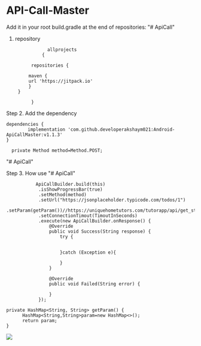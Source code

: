 # API-Call-Master

Add it in your root build.gradle at the end of repositories: "# ApiCall"
1. repository

  
  
                   allprojects 
                 {
       
		     repositories {
    
			maven { 
			url 'https://jitpack.io'
			}
		}
	
             } 
  
  Step 2. Add the dependency
  
  
  	dependencies {
	        implementation 'com.github.developerakshaym021:Android-ApiCallMaster:v1.1.3'
	}
  
      private Method method=Method.POST;

  
"# ApiCall"


Step 3. How use "# ApiCall"


               ApiCallBuilder.build(this)
                .isShowProgressBar(true)
                .setMethod(method)
                .setUrl("https://jsonplaceholder.typicode.com/todos/1")
                .setParam(getParam())//https://uniquehometutors.com/tutorapp/api/get_student_banners
                .setConnectionTimout(TimoutInSeconds)
                .execute(new ApiCallBuilder.onResponse() {
                    @Override
                    public void Success(String response) {
                        try {

                          
                        }catch (Exception e){
                            
                        }
                    }

                    @Override
                    public void Failed(String error) {
                        
                    }
                });
		
	private HashMap<String, String> getParam() {
          HashMap<String,String>param=new HashMap<>();
          return param;
    }
    
    
    



[![](https://jitpack.io/v/developerakshaym021/Android-ApiCallMaster.svg)](https://jitpack.io/#developerakshaym021/Android-ApiCallMaster)
